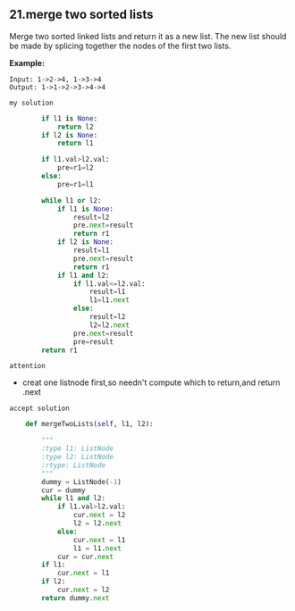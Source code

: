 ## 21.merge two sorted lists

Merge two sorted linked lists and return it as a new list. The new list should be made by splicing together the nodes of the first two lists.

**Example:**

```
Input: 1->2->4, 1->3->4
Output: 1->1->2->3->4->4
```

`my solution`

```python
        if l1 is None:
            return l2
        if l2 is None:
            return l1

        if l1.val>l2.val:
            pre=r1=l2
        else:
            pre=r1=l1

        while l1 or l2:
            if l1 is None:
                result=l2
                pre.next=result
                return r1
            if l2 is None:
                result=l1
                pre.next=result
                return r1
            if l1 and l2:
                if l1.val<=l2.val:
                    result=l1
                    l1=l1.next
                else:
                    result=l2
                    l2=l2.next
                pre.next=result
                pre=result
        return r1
```

`attention`

- creat one listnode first,so needn't compute which to return,and return .next

`accept solution`

```python
    def mergeTwoLists(self, l1, l2):

        """
        :type l1: ListNode
        :type l2: ListNode
        :rtype: ListNode
        """
        dummy = ListNode(-1)
        cur = dummy
        while l1 and l2:
            if l1.val>l2.val:
                cur.next = l2
                l2 = l2.next
            else:
                cur.next = l1
                l1 = l1.next
            cur = cur.next
        if l1:
            cur.next = l1
        if l2:
            cur.next = l2
        return dummy.next
```

## 